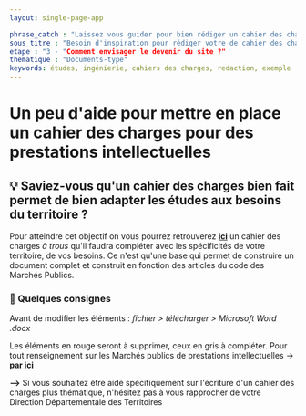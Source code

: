 ```yaml
---
layout: single-page-app

phrase_catch : "Laissez vous guider pour bien rédiger un cahier des charges pour prestations intellectuelles"
sous_titre : "Besoin d'inspiration pour rédiger votre de cahier des charges ? Voici une version à compléter!"
etape : "3 - "Comment envisager le devenir du site ?"
thematique : "Documents-type"
keywords: études, ingénierie, cahiers des charges, redaction, exemple
---
```


# Un peu d'aide pour mettre en place un cahier des charges pour des prestations intellectuelles

## 💡 Saviez-vous qu'un cahier des charges bien fait permet de bien adapter les études aux besoins du territoire ?

Pour atteindre cet objectif on vous pourrez retrouverez **[ici](https://docs.google.com/document/d/1VYAN3NGxpL5xP9es6uoM4UOUUJvwmNit/edit)** un cahier des charges *à trous* qu'il faudra compléter avec les spécificités de votre territoire, de vos besoins.
Ce n'est qu'une base qui permet de construire un document complet et construit en fonction des articles du code des Marchés Publics.

### 🚀 Quelques consignes

Avant de modifier les éléments : *fichier > télécharger > Microsoft Word .docx*

Les éléments en rouge seront à supprimer, ceux en gris à compléter.
Pour tout renseignement sur les Marchés publics de prestations intellectuelles → **[par ici](http://www.marche-public.fr/Marches-publics/Textes/CCAG/CCAG-PI/CCAG-PI.htm)**

**-->** Si vous souhaitez être aidé spécifiquement sur l'écriture d'un cahier des charges plus thématique, n'hésitez pas à vous rapprocher de votre Direction Départementale des Territoires
